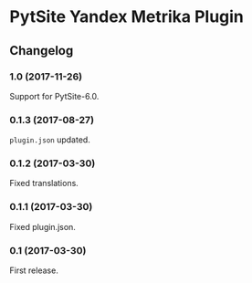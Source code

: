 # PytSite Yandex Metrika Plugin


## Changelog


### 1.0 (2017-11-26)

Support for PytSite-6.0.


### 0.1.3 (2017-08-27)

`plugin.json` updated.


### 0.1.2 (2017-03-30)

Fixed translations.


### 0.1.1 (2017-03-30)

Fixed plugin.json.


### 0.1 (2017-03-30)

First release.
